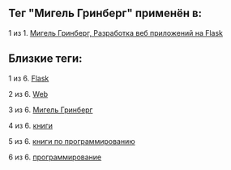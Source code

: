 ## Тег "Мигель Гринберг" применён в:

1 из 1. [Мигель Гринберг, Разработка веб приложений на Flask](../Книги/Программирование/Мигель%20Гринберг%20-%20Разработка%20веб%20приложений%20на%20Flask.md)

## Близкие теги:

1 из 6. [Flask](./Flask.md)

2 из 6. [Web](./Web.md)

3 из 6. [Мигель Гринберг](./Мигель%20Гринберг.md)

4 из 6. [книги](./книги.md)

5 из 6. [книги по программированию](./книги%20по%20программированию.md)

6 из 6. [программирование](./программирование.md)

